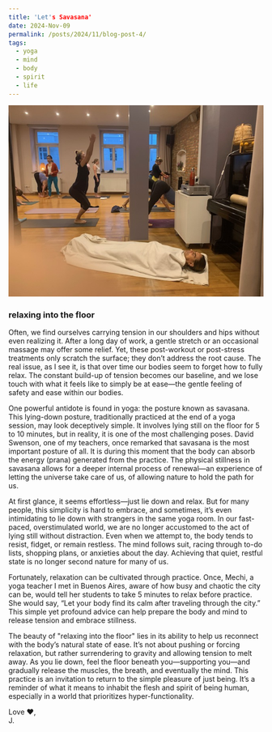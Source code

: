 ```yaml
---
title: 'Let's Savasana'
date: 2024-Nov-09
permalink: /posts/2024/11/blog-post-4/
tags:
  - yoga
  - mind
  - body
  - spirit
  - life
---
```

<img src='/images/2024-11-09-blog-post.jpg'><br>
### **relaxing into the floor**

Often, we find ourselves carrying tension in our shoulders and hips without even realizing it. After a long day of work, a gentle stretch or an occasional massage may offer some relief. Yet, these post-workout or post-stress treatments only scratch the surface; they don’t address the root cause. The real issue, as I see it, is that over time our bodies seem to forget how to fully relax. The constant build-up of tension becomes our baseline, and we lose touch with what it feels like to simply be at ease—the gentle feeling of safety and ease within our bodies.

One powerful antidote is found in yoga: the posture known as savasana. This lying-down posture, traditionally practiced at the end of a yoga session, may look deceptively simple. It involves lying still on the floor for 5 to 10 minutes, but in reality, it is one of the most challenging poses. David Swenson, one of my teachers, once remarked that savasana is the most important posture of all. It is during this moment that the body can absorb the energy (prana) generated from the practice. The physical stillness in savasana allows for a deeper internal process of renewal—an experience of letting the universe take care of us, of allowing nature to hold the path for us.

At first glance, it seems effortless—just lie down and relax. But for many people, this simplicity is hard to embrace, and sometimes, it’s even intimidating to lie down with strangers in the same yoga room. In our fast-paced, overstimulated world, we are no longer accustomed to the act of lying still without distraction. Even when we attempt to, the body tends to resist, fidget, or remain restless. The mind follows suit, racing through to-do lists, shopping plans, or anxieties about the day. Achieving that quiet, restful state is no longer second nature for many of us.

Fortunately, relaxation can be cultivated through practice. Once, Mechi, a yoga teacher I met in Buenos Aires, aware of how busy and chaotic the city can be, would tell her students to take 5 minutes to relax before practice. She would say, “Let your body find its calm after traveling through the city.” This simple yet profound advice can help prepare the body and mind to release tension and embrace stillness.

The beauty of "relaxing into the floor" lies in its ability to help us reconnect with the body’s natural state of ease. It’s not about pushing or forcing relaxation, but rather surrendering to gravity and allowing tension to melt away. As you lie down, feel the floor beneath you—supporting you—and gradually release the muscles, the breath, and eventually the mind. This practice is an invitation to return to the simple pleasure of just being. It’s a reminder of what it means to inhabit the flesh and spirit of being human, especially in a world that prioritizes hyper-functionality.


Love ❤️, <br>
J.
